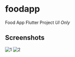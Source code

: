 # foodapp

Food App Flutter Project
*UI Only*

## Screenshots
![1](https://user-images.githubusercontent.com/33080981/189083211-4fd41ea2-e1e2-4f9d-bf7d-d29e6ec5369a.jpg)
![2](https://user-images.githubusercontent.com/33080981/189083220-468bcbcd-4983-4a3e-ae58-be1e87c315a3.jpg)
